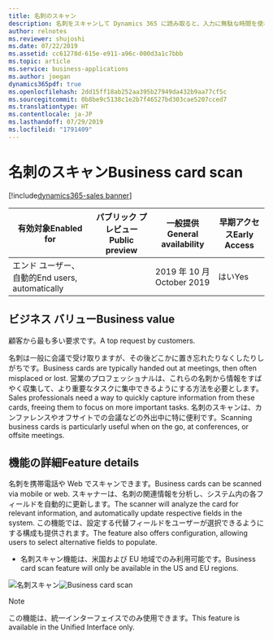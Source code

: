 ```yaml
---
title: 名刺のスキャン
description: 名刺をスキャンして Dynamics 365 に読み取ると、入力に無駄な時間を使わなくてすみます。
author: relnotes
ms.reviewer: shujoshi
ms.date: 07/22/2019
ms.assetid: cc61278d-615e-e911-a96c-000d3a1c7bbb
ms.topic: article
ms.service: business-applications
ms.author: joegan
dynamics365pdf: true
ms.openlocfilehash: 2dd15ff18ab252aa395b27949da432b9aa77cf5c
ms.sourcegitcommit: 0b8be9c5138c1e2b7f46527bd303cae5207cced7
ms.translationtype: HT
ms.contentlocale: ja-JP
ms.lasthandoff: 07/29/2019
ms.locfileid: "1791409"
---
```

# <a name="business-card-scan"></a><span data-ttu-id="28c93-103">名刺のスキャン</span><span class="sxs-lookup"><span data-stu-id="28c93-103">Business card scan</span></span>
[!include[dynamics365-sales banner](../includes/dynamics365-sales.md)]

| <span data-ttu-id="28c93-104">有効対象</span><span class="sxs-lookup"><span data-stu-id="28c93-104">Enabled for</span></span>    |  <span data-ttu-id="28c93-105">パブリック プレビュー</span><span class="sxs-lookup"><span data-stu-id="28c93-105">Public preview</span></span> | <span data-ttu-id="28c93-106">一般提供</span><span class="sxs-lookup"><span data-stu-id="28c93-106">General availability</span></span> | <span data-ttu-id="28c93-107">早期アクセス</span><span class="sxs-lookup"><span data-stu-id="28c93-107">Early Access</span></span> |
| ---------- | ---------- |---------- |---------- |
|<span data-ttu-id="28c93-108">エンド ユーザー、自動的</span><span class="sxs-lookup"><span data-stu-id="28c93-108">End users, automatically</span></span>|| <span data-ttu-id="28c93-109">2019 年 10 月</span><span class="sxs-lookup"><span data-stu-id="28c93-109">October 2019</span></span>|<span data-ttu-id="28c93-110">はい</span><span class="sxs-lookup"><span data-stu-id="28c93-110">Yes</span></span> |


## <a name="business-value"></a><span data-ttu-id="28c93-111">ビジネス バリュー</span><span class="sxs-lookup"><span data-stu-id="28c93-111">Business value</span></span>
<!-- bv start -->
<span data-ttu-id="28c93-112">顧客から最も多い要求です。</span><span class="sxs-lookup"><span data-stu-id="28c93-112">A top request by customers.</span></span> 

<span data-ttu-id="28c93-113">名刺は一般に会議で受け取りますが、その後どこかに置き忘れたりなくしたりしがちです。</span><span class="sxs-lookup"><span data-stu-id="28c93-113">Business cards are typically handed out at meetings, then often misplaced or lost.</span></span> <span data-ttu-id="28c93-114">営業のプロフェッショナルは、これらの名刺から情報をすばやく収集して、より重要なタスクに集中できるようにする方法を必要とします。</span><span class="sxs-lookup"><span data-stu-id="28c93-114">Sales professionals need a way to quickly capture information from these cards, freeing them to focus on more important tasks.</span></span> <span data-ttu-id="28c93-115">名刺のスキャンは、カンファレンスやオフサイトでの会議などの外出中に特に便利です。</span><span class="sxs-lookup"><span data-stu-id="28c93-115">Scanning business cards is particularly useful when on the go, at conferences, or offsite meetings.</span></span>
<!-- bv end -->



## <a name="feature-details"></a><span data-ttu-id="28c93-116">機能の詳細</span><span class="sxs-lookup"><span data-stu-id="28c93-116">Feature details</span></span>
<!--feature detail start -->
<span data-ttu-id="28c93-117">名刺を携帯電話や Web でスキャンできます。</span><span class="sxs-lookup"><span data-stu-id="28c93-117">Business cards can be scanned via mobile or web.</span></span> <span data-ttu-id="28c93-118">スキャナーは、名刺の関連情報を分析し、システム内の各フィールドを自動的に更新します。</span><span class="sxs-lookup"><span data-stu-id="28c93-118">The scanner will analyze the card for relevant information, and automatically update respective fields in the system.</span></span> <span data-ttu-id="28c93-119">この機能では、設定する代替フィールドをユーザーが選択できるようにする構成も提供されます。</span><span class="sxs-lookup"><span data-stu-id="28c93-119">The feature also offers configuration, allowing users to select alternative fields to populate.</span></span>

- <span data-ttu-id="28c93-120">名刺スキャン機能は、米国および EU 地域でのみ利用可能です。</span><span class="sxs-lookup"><span data-stu-id="28c93-120">Business card scan feature will only be available in the US and EU regions.</span></span>
<!--feature detail end -->

<span data-ttu-id="28c93-121">![名刺スキャン](media/businesscardscan_mockups.png "名刺スキャン")</span><span class="sxs-lookup"><span data-stu-id="28c93-121">![Business card scan](media/businesscardscan_mockups.png "Business card scan")</span></span>
<!-- Picture 2 -->

> [!NOTE]
> <span data-ttu-id="28c93-122">この機能は、統一インターフェイスでのみ使用できます。</span><span class="sxs-lookup"><span data-stu-id="28c93-122">This feature is available in the Unified Interface only.</span></span>








